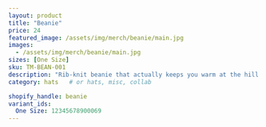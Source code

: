 ```yaml
---
layout: product
title: "Beanie"
price: 24
featured_image: /assets/img/merch/beanie/main.jpg
images:
  - /assets/img/merch/beanie/main.jpg
sizes: [One Size]
sku: TM-BEAN-001
description: "Rib-knit beanie that actually keeps you warm at the hill."
category: hats   # or hats, misc, collab

shopify_handle: beanie
variant_ids:
  One Size: 12345678900069
---
```

